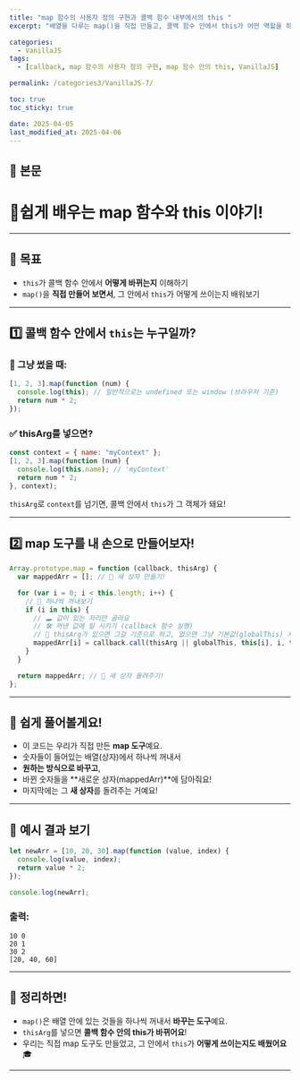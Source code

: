 ```yaml
---
title: "map 함수의 사용자 정의 구현과 콜백 함수 내부에서의 this "
excerpt: "배열을 다루는 map()을 직접 만들고, 콜백 함수 안에서 this가 어떤 역할을 하는지도 알아보자."

categories:
  - VanillaJS
tags:
  - [callback, map 함수의 사용자 정의 구현, map 함수 안의 this, VanillaJS]

permalink: /categories3/VanillaJS-7/

toc: true
toc_sticky: true

date: 2025-04-05
last_modified_at: 2025-04-06
---
```


## 🦥 본문

# 🧸쉽게 배우는 map 함수와 this 이야기!

---

## 🎯 목표

- `this`가 콜백 함수 안에서 **어떻게 바뀌는지** 이해하기
- `map()`을 **직접 만들어 보면서**, 그 안에서 `this`가 어떻게 쓰이는지 배워보기

---

## 1️⃣ 콜백 함수 안에서 `this`는 누구일까?

### 📌 그냥 썼을 때:

```javascript
[1, 2, 3].map(function (num) {
  console.log(this); // 일반적으로는 undefined 또는 window (브라우저 기준)
  return num * 2;
});
```

### ✅ thisArg를 넣으면?

```javascript
const context = { name: "myContext" };
[1, 2, 3].map(function (num) {
  console.log(this.name); // 'myContext'
  return num * 2;
}, context);
```

`thisArg`로 `context`를 넘기면, 콜백 안에서 `this`가 그 객체가 돼요!

---

## 2️⃣ map 도구를 내 손으로 만들어보자!

```javascript
Array.prototype.map = function (callback, thisArg) {
  var mappedArr = []; // 🧺 새 상자 만들기!

  for (var i = 0; i < this.length; i++) {
    // 🔁 하나씩 꺼내보기
    if (i in this) {
      // 🕳️ 값이 있는 자리만 골라요
      // 🛠️ 꺼낸 값에 일 시키기 (callback 함수 실행)
      // 🧠 thisArg가 있으면 그걸 기준으로 하고, 없으면 그냥 기본값(globalThis) 사용
      mappedArr[i] = callback.call(thisArg || globalThis, this[i], i, this);
    }
  }

  return mappedArr; // 🎁 새 상자 돌려주기!
};
```

---

## 🧠 쉽게 풀어볼게요!

- 이 코드는 우리가 직접 만든 **map 도구**예요.
- 숫자들이 들어있는 배열(상자)에서 하나씩 꺼내서
- **원하는 방식으로 바꾸고**,
- 바뀐 숫자들을 **새로운 상자(mappedArr)**에 담아줘요!
- 마지막에는 그 **새 상자**를 돌려주는 거예요!

---

## 🧪 예시 결과 보기

```javascript
let newArr = [10, 20, 30].map(function (value, index) {
  console.log(value, index);
  return value * 2;
});

console.log(newArr);
```

### 출력:

```
10 0
20 1
30 2
[20, 40, 60]
```

---

## 🎉 정리하면!

- `map()`은 배열 안에 있는 것들을 하나씩 꺼내서 **바꾸는 도구**예요.
- `thisArg`를 넣으면 **콜백 함수 안의 this가 바뀌어요**!
- 우리는 직접 map 도구도 만들었고, 그 안에서 `this`가 **어떻게 쓰이는지도 배웠어요** 🎓

---
